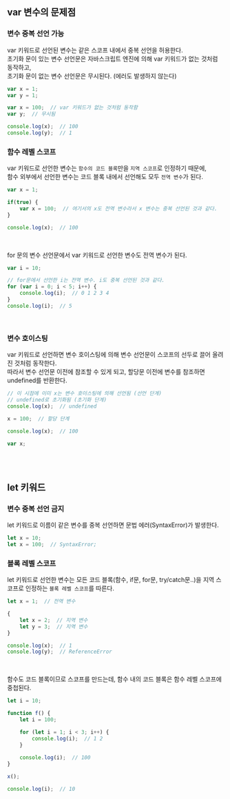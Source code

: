## var 변수의 문제점

### 변수 중복 선언 가능

var 키워드로 선언된 변수는 같은 스코프 내에서 중복 선언을 허용한다.<br />
초기화 문이 있는 변수 선언문은 자바스크립트 엔진에 의해 var 키워드가 없는 것처럼 동작하고,<br />
초기화 문이 없는 변수 선언문은 무시된다. (에러도 발생하지 않는다)

```jsx
var x = 1;
var y = 1;

var x = 100;  // var 키워드가 없는 것처럼 동작함
var y;  // 무시됨

console.log(x);  // 100
console.log(y);  // 1
```

### 함수 레벨 스코프
var 키워드로 선언한 변수는 `함수의 코드 블록`만을 `지역 스코프`로 인정하기 때문에,<br />
함수 외부에서 선언한 변수는 코드 블록 내에서 선언해도 모두 `전역 변수`가 된다.

```jsx
var x = 1;

if(true) {
    var x = 100;  // 여기서의 x도 전역 변수라서 x 변수는 중복 선언된 것과 같다.
}

console.log(x);  // 100
```
<br />

for 문의 변수 선언문에서 var 키워드로 선언한 변수도 전역 변수가 된다.

```jsx
var i = 10;

// for문에서 선언한 i는 전역 변수. i도 중복 선언된 것과 같다.
for (var i = 0; i < 5; i++) {
    console.log(i);  // 0 1 2 3 4
}
console.log(i);  // 5
```

<br />

### 변수 호이스팅
var 키워드로 선언하면 변수 호이스팅에 의해 변수 선언문이 스코프의 선두로 끌어 올려진 것처럼 동작한다.<br />
따라서 변수 선언문 이전에 참조할 수 있게 되고, 할당문 이전에 변수를 참조하면 undefined를 반환한다.

```jsx
// 이 시점에 이미 x는 변수 호이스팅에 의해 선언됨 (선언 단계)
// undefined로 초기화됨 (초기화 단계)
console.log(x);  // undefined

x = 100;  // 할당 단계

console.log(x);  // 100

var x;
```
<br />
<br />

## let 키워드

### 변수 중복 선언 금지
let 키워드로 이름이 같은 변수를 중복 선언하면 문법 에러(SyntaxError)가 발생한다.

```jsx
let x = 10;
let x = 100;  // SyntaxError;
```

### 블록 레벨 스코프
let 키워드로 선언한 변수는 모든 코드 블록(함수, if문, for문, try/catch문..)을 지역 스코프로 인정하는 `블록 레벨 스코프`를 따른다.

```jsx
let x = 1;  // 전역 변수

{
    let x = 2;  // 지역 변수
    let y = 3;  // 지역 변수
}

console.log(x);  // 1
console.log(y);  // ReferenceError
```
<br />

함수도 코드 블록이므로 스코프를 만드는데, 함수 내의 코드 블록은 함수 레벨 스코프에 중첩된다.

```jsx
let i = 10;

function f() {
    let i = 100;

    for (let i = 1; i < 3; i++) {
        console.log(i);  // 1 2
    }
    
    console.log(i);  // 100
}

x();

console.log(i);  // 10
```
